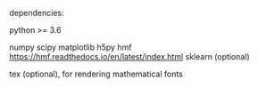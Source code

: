 dependencies:

python >= 3.6

numpy
scipy
matplotlib
h5py
hmf <https://hmf.readthedocs.io/en/latest/index.html>
sklearn (optional)

tex (optional), for rendering mathematical fonts